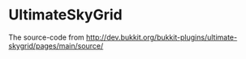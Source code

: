 # UltimateSkyGrid
The source-code from http://dev.bukkit.org/bukkit-plugins/ultimate-skygrid/pages/main/source/
